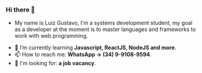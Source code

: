 ### Hi there 👋

* My name is Luiz Gustavo, I'm a systems development student, my goal as a developer at the moment is to master languages and frameworks to work with web programming.

- 🌱 I’m currently learning **Javascript, ReactJS, NodeJS and more**.
- 📫 How to reach me: **WhatsApp → (34) 9-9108-9594**.
- 💼 I'm looking for: **a job vacancy**.
